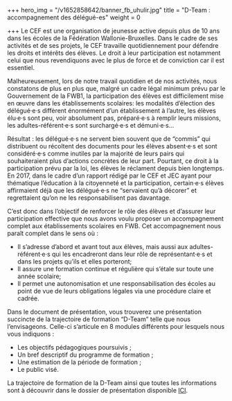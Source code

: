 +++
hero_img = "/v1652858642/banner_fb_uhulir.jpg"
title = "D-Team : accompagnement des délégué-es"
weight = 0

+++
Le CEF est une organisation de jeunesse active depuis plus de 10 ans dans les écoles de la Fédération Wallonie-Bruxelles. Dans le cadre de ses activités et de ses projets, le CEF travaille quotidiennement pour défendre les droits et intérêts des élèves. Le droit à leur participation est notamment celui que nous revendiquons avec le plus de force et de conviction car il est essentiel.

Malheureusement, lors de notre travail quotidien et de nos activités, nous constatons de plus en plus que, malgré un cadre  légal minimum prévu par le Gouvernement de la FWB1, la participation des élèves est difficilement mise en œuvre dans les établissements scolaires: les modalités d’élection des délégué·e·s diffèrent énormément d’un établissement à l’autre, les élèves élu·e·s sont peu, voir absolument pas, préparé·e·s à remplir leurs missions, les adultes-référent·e·s sont surchargé·e·s et démuni·e·s…

Résultat : les délégué·e·s ne servent bien souvent que de “commis” qui distribuent ou récoltent des documents pour les élèves absent·e·s et sont considéré·e·s comme inutiles par la majorité de leurs pairs qui souhaiteraient plus d’actions concrètes de leur part. Pourtant, ce droit à la participation prévu par la loi, les élèves le réclament depuis bien longtemps. En 2017, dans le cadre d’un rapport rédigé par le CEF et JEC ayant pour thématique l’éducation à la citoyenneté et la participation, certain·e·s élèves affirmaient déjà que les délégué·e·s ne “servaient qu’à décorer” et regrettaient qu’on ne les responsabilisent pas davantage.

C’est donc dans l’objectif de renforcer le rôle des élèves et d’assurer leur participation effective que nous avons voulu proposer un accompagnement complet aux établissements scolaires en FWB. Cet accompagnement nous paraît complet dans le sens où :

* Il s’adresse d’abord et avant tout aux élèves, mais aussi aux adultes-référent·e·s qui les encadreront dans leur rôle de représentant·e·s et dans les projets qu’ils et elles porteront;
* Il assure une formation continue et régulière qui s’étale sur toute une année scolaire;
* Il permet une autonomisation et une responsabilisation des écoles au point de vue de leurs obligations légales via une procédure claire et cadrée.

Dans le document de présentation, vous trouverez une présentation succincte de la trajectoire de formation “D-Team” telle que nous l’envisageons. Celle-ci s’articule en 8 modules différents pour lesquels nous vous indiquons :

* Les objectifs pédagogiques poursuivis ;
* Un bref descriptif du programme de formation ;
* Une estimation de la période de formation ;
* Le public visé.

La trajectoire de formation de la D-Team ainsi que toutes les informations sont à découvrir dans le dossier de présentation disponible [ICI](https://res.cloudinary.com/cefasbl/image/upload/v1652709543/CEF_PRESA_DTEAM_ECOLES_mil6dh.pdf).